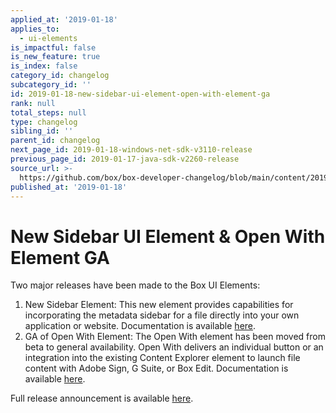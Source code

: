 ```yaml
---
applied_at: '2019-01-18'
applies_to:
  - ui-elements
is_impactful: false
is_new_feature: true
is_index: false
category_id: changelog
subcategory_id: ''
id: 2019-01-18-new-sidebar-ui-element-open-with-element-ga
rank: null
total_steps: null
type: changelog
sibling_id: ''
parent_id: changelog
next_page_id: 2019-01-18-windows-net-sdk-v3110-release
previous_page_id: 2019-01-17-java-sdk-v2260-release
source_url: >-
  https://github.com/box/box-developer-changelog/blob/main/content/2019/01-18-new-sidebar-ui-element-open-with-element-ga.md
published_at: '2019-01-18'
---
```

# New Sidebar UI Element & Open With Element GA

Two major releases have been made to the Box UI Elements:

1. New Sidebar Element: This new element provides capabilities for
   incorporating the metadata sidebar for a file directly into your own
   application or website. Documentation is available
   [here](guides://embed/ui-elements).
2. GA of Open With Element: The Open With element has been moved from beta to
   general availability. Open With delivers an individual button or an integration
   into the existing Content Explorer element to launch file content with Adobe
   Sign, G Suite, or Box Edit. Documentation is available
   [here](guides://embed/ui-elements).

Full release announcement is available [here][blog_new_element].

[blog_new_element]: https://medium.com/box-developer-blog/new-sidebar-element-the-ga-of-open-with-935936a0628f
